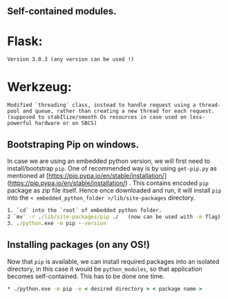## Self-contained modules.
# Flask:
    Version 3.0.3 (any version can be used !)

# Werkzeug:
    Modified `threading` class, instead to handle request using a thread-pool and queue, rather than creating a new thread for each request. (supposed to stabIlize/smooth Os resources in case used on less-powerful hardware or on SBCS)


## Bootstraping Pip on windows.

In case we are using an embedded python version, we will first need to install/bootstrap `pip`. One of recommended way is by using `get-pip.py` as mentioned at [https://pip.pypa.io/en/stable/installation/] (https://pip.pypa.io/en/stable/installation/) . This contains encoded `pip` package as zip file itself. Hence once downloaded and run, it will install `pip` into the `< embedded_python_folder >/lib/site-packages` directory.

```cmd
1. `cd` into the `root` of embedded python folder.
2 `mv` -r ./lib/site-packages/pip ./   (now can be used with -m flag)
3. ./python.exe -m pip --version
```

## Installing packages (on any OS!)
Now that `pip` is available, we can install required packages into an isolated directory, in this case it would be `python_modules`,  so that application becomes self-contained. This has to be done one time. 

```cmd
* ./python.exe -m pip -e < desired directory > < package name >
```
